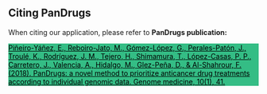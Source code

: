 ## Citing PanDrugs

When citing our application, please refer to **PanDrugs publication:**

<div class="alert alert-warning" style='background-color:#34BD85'>
    <a href="https://doi.org/10.1186/s13073-018-0546-1" target="_blank" style="color:#000000">Piñeiro-Yáñez, E., Reboiro-Jato, M., Gómez-López, G., Perales-Patón, J., Troulé, K., Rodríguez, J. M., Tejero, H., Shimamura, T., López-Casas, P. P., Carretero, J., Valencia, A., Hidalgo, M., Glez-Peña, D., & Al-Shahrour, F. (2018). PanDrugs: a novel method to prioritize anticancer drug treatments according to individual genomic data. Genome medicine, 10(1), 41.</a>
</div>
